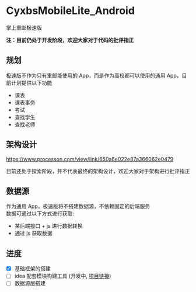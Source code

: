 # CyxbsMobileLite_Android
掌上重邮极速版

**注：目前仍处于开发阶段，欢迎大家对于代码的批评指正**

## 规划
极速版不作为只有重邮能使用的 App，而是作为高校都可以使用的通用 App，目前计划提供以下功能
- 课表
- 课表事务
- 考试
- 查找学生
- 查找老师

## 架构设计
https://www.processon.com/view/link/650a6e022e87a366062e0479

目前还处于探索阶段，并不代表最终的架构设计，欢迎大家对于架构进行批评指正

## 数据源
作为通用 App，极速版将不搭建数据源，不依赖固定的后端服务  
数据可通过以下方式进行获取: 
- 某后端接口 + js 进行数据转换
- 通过 js 获取数据

## 进度
- [x] 基础框架的搭建
- [ ] idea 配套模块构建工具 (开发中, [项目链接](https://github.com/Cyxbs/CyxbsIdeaPlugin))
- [ ] 数据源层搭建
